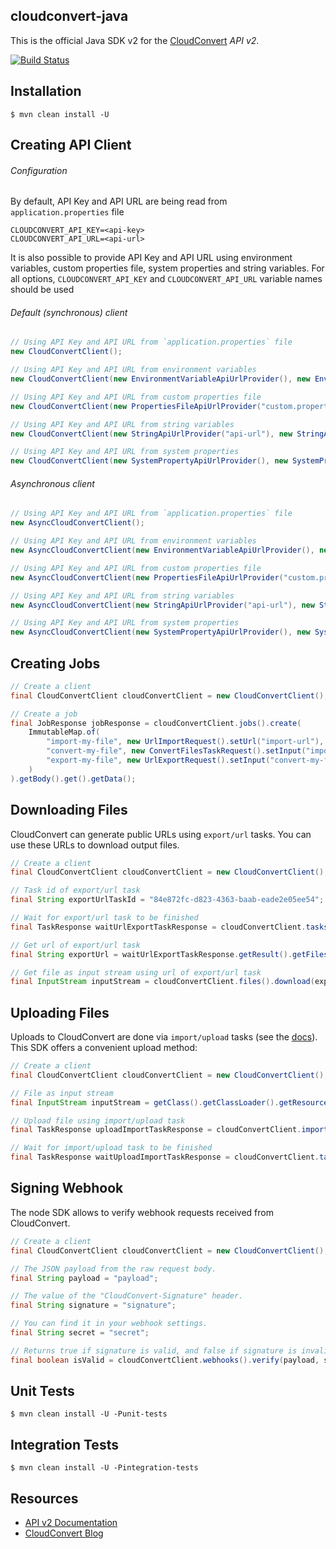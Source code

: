 ## cloudconvert-java

This is the official Java SDK v2 for the [CloudConvert](https://cloudconvert.com/api/v2) _API v2_.

[![Build Status](https://travis-ci.org/cloudconvert/cloudconvert-java.svg?branch=master)](https://travis-ci.org/cloudconvert/cloudconvert-java)

## Installation
```
$ mvn clean install -U
```

## Creating API Client
###### Configuration
By default, API Key and API URL are being read from `application.properties` file
```properties
CLOUDCONVERT_API_KEY=<api-key>
CLOUDCONVERT_API_URL=<api-url>
```
It is also possible to provide API Key and API URL using environment variables, custom properties file, system properties and string variables.
For all options, `CLOUDCONVERT_API_KEY` and `CLOUDCONVERT_API_URL` variable names should be used

###### Default (synchronous) client
```java
// Using API Key and API URL from `application.properties` file
new CloudConvertClient();

// Using API Key and API URL from environment variables
new CloudConvertClient(new EnvironmentVariableApiUrlProvider(), new EnvironmentVariableApiKeyProvider());

// Using API Key and API URL from custom properties file
new CloudConvertClient(new PropertiesFileApiUrlProvider("custom.properties"), new PropertiesFileApiKeyProvider("custom.properties"));

// Using API Key and API URL from string variables
new CloudConvertClient(new StringApiUrlProvider("api-url"), new StringApiKeyProvider("api-key"));

// Using API Key and API URL from system properties
new CloudConvertClient(new SystemPropertyApiUrlProvider(), new SystemPropertyApiKeyProvider());
```

###### Asynchronous client
```java
// Using API Key and API URL from `application.properties` file
new AsyncCloudConvertClient();

// Using API Key and API URL from environment variables
new AsyncCloudConvertClient(new EnvironmentVariableApiUrlProvider(), new EnvironmentVariableApiKeyProvider());

// Using API Key and API URL from custom properties file
new AsyncCloudConvertClient(new PropertiesFileApiUrlProvider("custom.properties"), new PropertiesFileApiKeyProvider("custom.properties"));

// Using API Key and API URL from string variables
new AsyncCloudConvertClient(new StringApiUrlProvider("api-url"), new StringApiKeyProvider("api-key"));

// Using API Key and API URL from system properties
new AsyncCloudConvertClient(new SystemPropertyApiUrlProvider(), new SystemPropertyApiKeyProvider());
```

## Creating Jobs
```java
// Create a client
final CloudConvertClient cloudConvertClient = new CloudConvertClient();

// Create a job
final JobResponse jobResponse = cloudConvertClient.jobs().create(
    ImmutableMap.of(
        "import-my-file", new UrlImportRequest().setUrl("import-url"),
        "convert-my-file", new ConvertFilesTaskRequest().setInput("import-my-file"),
        "export-my-file", new UrlExportRequest().setInput("convert-my-file")
    )
).getBody().get().getData();
```

## Downloading Files
CloudConvert can generate public URLs using `export/url` tasks. You can use these URLs to download output files.
```java
// Create a client
final CloudConvertClient cloudConvertClient = new CloudConvertClient();

// Task id of export/url task
final String exportUrlTaskId = "84e872fc-d823-4363-baab-eade2e05ee54"; 

// Wait for export/url task to be finished
final TaskResponse waitUrlExportTaskResponse = cloudConvertClient.tasks().wait(exportUrlTaskId).getBody().get().getData();

// Get url of export/url task
final String exportUrl = waitUrlExportTaskResponse.getResult().getFiles().get(0).get("url");

// Get file as input stream using url of export/url task
final InputStream inputStream = cloudConvertClient.files().download(exportUrl).getBody().get();
```

## Uploading Files
Uploads to CloudConvert are done via `import/upload` tasks (see the [docs](https://cloudconvert.com/api/v2/import#import-upload-tasks)).
This SDK offers a convenient upload method:
```java
// Create a client
final CloudConvertClient cloudConvertClient = new CloudConvertClient();

// File as input stream
final InputStream inputStream = getClass().getClassLoader().getResourceAsStream("file.jpg");

// Upload file using import/upload task
final TaskResponse uploadImportTaskResponse = cloudConvertClient.importUsing().upload(new UploadImportRequest(), inputStream).getBody().get().getData();

// Wait for import/upload task to be finished
final TaskResponse waitUploadImportTaskResponse = cloudConvertClient.tasks().wait(uploadImportTaskResponse.getId()).getBody().get().getData();
```

## Signing Webhook 
The node SDK allows to verify webhook requests received from CloudConvert.
```java
// Create a client
final CloudConvertClient cloudConvertClient = new CloudConvertClient();

// The JSON payload from the raw request body.
final String payload = "payload";

// The value of the "CloudConvert-Signature" header.
final String signature = "signature";

// You can find it in your webhook settings.
final String secret = "secret";

// Returns true if signature is valid, and false if signature is invalid
final boolean isValid = cloudConvertClient.webhooks().verify(payload, signature, secret);
```

## Unit Tests
```
$ mvn clean install -U -Punit-tests
```

## Integration Tests
```
$ mvn clean install -U -Pintegration-tests
```
       
## Resources
* [API v2 Documentation](https://cloudconvert.com/api/v2)
* [CloudConvert Blog](https://cloudconvert.com/blog)
